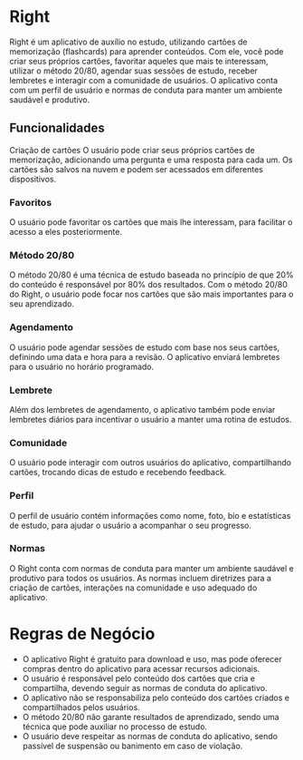 # Right
Right é um aplicativo de auxílio no estudo, utilizando cartões de memorização (flashcards) para aprender conteúdos. Com ele, você pode criar seus próprios cartões, favoritar aqueles que mais te interessam, utilizar o método 20/80, agendar suas sessões de estudo, receber lembretes e interagir com a comunidade de usuários. O aplicativo conta com um perfil de usuário e normas de conduta para manter um ambiente saudável e produtivo.

## Funcionalidades
Criação de cartões
O usuário pode criar seus próprios cartões de memorização, adicionando uma pergunta e uma resposta para cada um. Os cartões são salvos na nuvem e podem ser acessados em diferentes dispositivos.

### Favoritos
O usuário pode favoritar os cartões que mais lhe interessam, para facilitar o acesso a eles posteriormente.

### Método 20/80
O método 20/80 é uma técnica de estudo baseada no princípio de que 20% do conteúdo é responsável por 80% dos resultados. Com o método 20/80 do Right, o usuário pode focar nos cartões que são mais importantes para o seu aprendizado.

### Agendamento
O usuário pode agendar sessões de estudo com base nos seus cartões, definindo uma data e hora para a revisão. O aplicativo enviará lembretes para o usuário no horário programado.

### Lembrete
Além dos lembretes de agendamento, o aplicativo também pode enviar lembretes diários para incentivar o usuário a manter uma rotina de estudos.

### Comunidade
O usuário pode interagir com outros usuários do aplicativo, compartilhando cartões, trocando dicas de estudo e recebendo feedback.

### Perfil
O perfil de usuário contém informações como nome, foto, bio e estatísticas de estudo, para ajudar o usuário a acompanhar o seu progresso.

### Normas
O Right conta com normas de conduta para manter um ambiente saudável e produtivo para todos os usuários. As normas incluem diretrizes para a criação de cartões, interações na comunidade e uso adequado do aplicativo.

# Regras de Negócio
- O aplicativo Right é gratuito para download e uso, mas pode oferecer compras dentro do aplicativo para acessar recursos adicionais.
- O usuário é responsável pelo conteúdo dos cartões que cria e compartilha, devendo seguir as normas de conduta do aplicativo.
- O aplicativo não se responsabiliza pelo conteúdo dos cartões criados e compartilhados pelos usuários.
- O método 20/80 não garante resultados de aprendizado, sendo uma técnica que pode auxiliar no processo de estudo.
- O usuário deve respeitar as normas de conduta do aplicativo, sendo passível de suspensão ou banimento em caso de violação.
